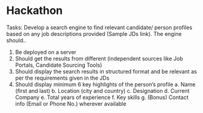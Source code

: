 # Hackathon

Tasks:
Develop a search engine to find relevant candidate/ person profiles based on any job
descriptions provided (Sample JDs link). The engine should..

1. Be deployed on a server
2. Should get the results from different (independent sources like Job Portals, Candidate
Sourcing Tools)
3. Should display the search results in structured format and be relevant as per the
requirements given in the JDs
4. Should display minimum 6 key highlights of the person’s profile
a. Name (first and last)
b. Location (city and country)
c. Designation
d. Current Company
e. Total years of experience
f. Key skills
g. (Bonus) Contact info (Email or Phone No.) wherever available
